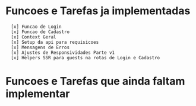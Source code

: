 # Funcoes e Tarefas ja implementadas

```
  [x] Funcao de Login
  [x] Funcao de Cadastro
  [x] Context Geral
  [x] Setup da api para requisicoes
  [x] Mensagens de Erros
  [x] Ajustes de Responsividades Parte v1
  [x] Helpers SSR para guests na rotas de Login e Cadastro
```

# Funcoes e Tarefas que ainda faltam implementar

```

```
